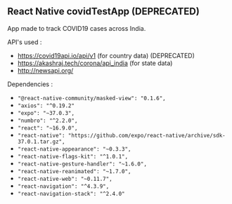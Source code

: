 ## React Native covidTestApp (DEPRECATED)


App made to track COVID19 cases across India.

API's used :
- https://covid19api.io/api/v1  (for country data) (DEPRECATED)
- https://akashraj.tech/corona/api_india (for state data)
- http://newsapi.org/

Dependencies :
- `"@react-native-community/masked-view": "0.1.6",`
- `"axios": "^0.19.2"`
- `"expo": "~37.0.3",`
- `"numbro": "^2.2.0",`
- `"react": "~16.9.0",`
- `"react-native": "https://github.com/expo/react-native/archive/sdk-37.0.1.tar.gz",`
- `"react-native-appearance": "~0.3.3",`
- `"react-native-flags-kit": "^1.0.1",`
- `"react-native-gesture-handler": "~1.6.0",`
- `"react-native-reanimated": "~1.7.0",`
- `"react-native-web": "~0.11.7",`
- `"react-navigation": "^4.3.9",`
- `"react-navigation-stack": "^2.4.0"`
